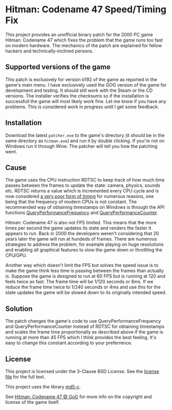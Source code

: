 # Hitman: Codename 47 Speed/Timing Fix

This project provides an unofficial binary patch for the 2000 PC game Hitman:
Codename 47 which fixes the problem that the game runs too fast on modern
hardware. The mechanics of the patch are explained for fellow hackers and
technically-inclined persons.

## Supported versions of the game

This patch is exclusively for version b192 of the game as reported in the game's
main menu. I have exclusively used the GOG version of the game for development
and testing. It should still work with the Steam or the CD versions.
The installer verifies the checksums so if the installation is successfull the
game will most likely work fine. Let me know if you have any problems. This is
considered work in progress until I get some feedback.

## Installation

Download the latest `patcher.exe` to the game's directory (it should be in the
same directory as `hitman.exe`) and run it by double clicking. If you're not on
Windows run it through Wine. The patcher will tell you how the patching went.

## Cause

The game uses the CPU instruction RDTSC to keep track of how much time passes
between the frames to update the state: camera, physics, sounds etc. RDTSC
returns a value which is incremented every CPU cycle and is now considered [a very
poor form of timing](https://learn.microsoft.com/en-us/windows/win32/dxtecharts/game-timing-and-multicore-processors)
for numerous reasons, one being that the frequency of modern CPUs is not
constant. The recommended way of obtaining timestamps on Windows is through the
API functions [QueryPerformanceFrequency](https://learn.microsoft.com/en-us/windows/win32/api/profileapi/nf-profileapi-queryperformancefrequency)
and [QueryPerformanceCounter](https://learn.microsoft.com/en-us/windows/win32/api/profileapi/nf-profileapi-queryperformancecounter).

Hitman: Codename 47 is also not FPS limited. This means that the more times per
second the game updates its state and renders the faster it appears to run.
Back in 2000 the developers weren't considering that 20 years later the game
will run at hundeds of frames. There are numerous strategies to address the
problem, for example playing on huge resolutions and enabling all graphical
features to slow the game down or throttling the CPU/GPU.

Another way which doesn't limit the FPS but solves the speed issue
is to make the game think less time is passing between the frames than actually
is. Suppose the game is designed to run at 60 FPS but is running at 120 and
feels twice as fast. The frame time will be 1/120 seconds or 8ms. If we reduce
the frame time twice to 1/240 seconds or 4ms and use this for the state updates
the game will be slowed down to its originally intended speed.

## Solution

The patch changes the game's code to use QueryPerformanceFrequency and 
QueryPerformanceCounter instead of RDTSC for obtaining timestamps and scales
the frame time proportionally as described above if the game is running at more
than 45 FPS which I think provides the best feeling. It's easy to change this
constant according to your preferrence. 

## License

This project is licensed under the 3-Clause BSD License. See the
[license file](LICENSE) for the full text.

This project uses the library [md5-c](https://github.com/Zunawe/md5-c).

See [Hitman: Codename 47 @ GoG](https://www.gog.com/en/game/hitman_codename_47)
for more info on the copyright and license of the game itself.
